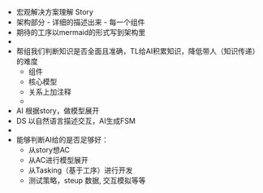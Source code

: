 - 宏观解决方案理解 Story
- 架构部分 - 详细的描述出来 - 每一个组件
- 期待的工序以mermaid的形式写到架构里
-
- 帮组我们判断知识是否全面且准确，TL给AI积累知识，降低带人（知识传递）的难度
	- 组件
	- 核心模型
	- 关系上加注释
	-
- AI 根据story，做模型展开
- DS 以自然语言描述交互，AI生成FSM
-
- 能够判断AI给的是否足够好：
	- 从story想AC
	- 从AC进行模型展开
	- 从Tasking（基于工序）进行开发
	- 测试策略，steup 数据, 交互模拟等等